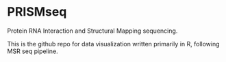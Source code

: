 # PRISMseq

Protein RNA Interaction and Structural Mapping sequencing. 

This is the github repo for data visualization written primarily in R, following MSR seq pipeline. 
